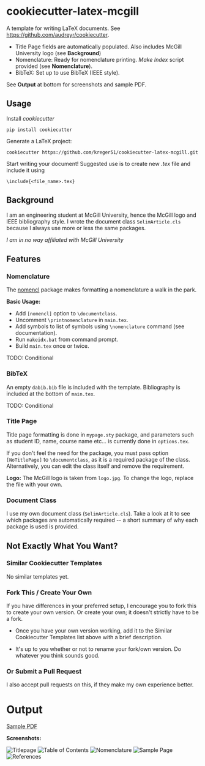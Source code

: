 cookiecutter-latex-mcgill
=========================

A template for writing LaTeX documents. See https://github.com/audreyr/cookiecutter.

* Title Page fields are automatically populated. Also includes McGill University logo (see **Background**)
* Nomenclature: Ready for nomenclature printing. *Make Index* script provided (see **Nomenclature**).
* BibTeX: Set up to use BibTeX (IEEE style).

See **Output** at bottom for screenshots and sample PDF.

Usage
-----

Install *cookiecutter*

    pip install cookiecutter

Generate a LaTeX project:

    cookiecutter https://github.com/kreger51/cookiecutter-latex-mcgill.git

Start writing your document! Suggested use is to create new *.tex* file and include it using

    \include{<file_name>.tex}

Background
----------

I am an engineering student at McGill University, hence the McGill logo and IEEE bibliography style.
I wrote the document class ``SelimArticle.cls`` because I always use more or less the same packages.

*I am in no way affiliated with McGill University*

Features
--------
### Nomenclature

The [nomencl](http://cs.brown.edu/about/system/managed/latex/doc/nomencl.pdf)
package makes formatting a nomenclature a walk in the park.

**Basic Usage:**
* Add ``[nomencl]`` option to ``\documentclass``.
* Uncomment ``\printnomenclature`` in ``main.tex``.
* Add symbols to list of symbols using ``\nomenclature`` command (see documentation).
* Run ``makeidx.bat`` from command prompt.
* Build ``main.tex`` once or twice.

TODO: Conditional

### BibTeX

An empty ``dabib.bib`` file is included with the template. Bibliography is included at the bottom of ``main.tex``.

TODO: Conditional

### Title Page

Title page formatting is done in ``mypage.sty`` package, and parameters such as student ID, name, course name etc... is currently done in ``options.tex``.

If you don't feel the need for the package, you must pass option ``[NoTitlePage]`` to ``\documentclass``, as it is a required package of the class. Alternatively, you can edit the class itself and remove the requirement.

**Logo:**
The McGill logo is taken from ``logo.jpg``. To change the logo, replace the file with your own.



### Document Class

I use my own document class (``SelimArticle.cls``). Take a look at it to see which packages are automatically required -- a short summary of why each package is used is provided.

## Not Exactly What You Want?

### Similar Cookiecutter Templates

No similar templates yet.

### Fork This / Create Your Own

If you have differences in your preferred setup, I encourage you to fork this
to create your own version. Or create your own; it doesn't strictly have to
be a fork.

* Once you have your own version working, add it to the Similar Cookiecutter
  Templates list above with a brief description.

* It's up to you whether or not to rename your fork/own version. Do whatever
  you think sounds good.

### Or Submit a Pull Request

I also accept pull requests on this, if they make my own experience better.

# Output

[Sample PDF](bin/example.pdf)

**Screenshots:**

![Titlepage](bin/pics_1.png)
![Table of Contents](bin/pics_2.png)
![Nomenclature](bin/pics_3.png)
![Sample Page](bin/pics_4.png)
![References](bin/pics_5.png)
